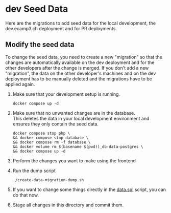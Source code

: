 # dev Seed Data

Here are the migrations to add seed data for the local development,
the dev.ecamp3.ch deployment and for PR deployments.

## Modify the seed data

To change the seed data, you need to create a new "migration" so that
the changes are automatically available on the dev deployment and
for the other developers after the change is merged.
If you don't add a new "migration", the data on the other developer's machines and
on the dev deployment has to be manually deleted and the migrations have to be applied again.

1. Make sure that your development setup is running.

    ```shell
    docker compose up -d
    ```

2. Make sure that no unwanted changes are in the database.   
This deletes the data in your local development environment and ensures they only contain the seed data.

    ```shell
    docker compose stop php \
    && docker compose stop database \
    && docker compose rm -f database \
    && docker volume rm $(basename $(pwd))_db-data-postgres \
    && docker compose up -d
    ```

3. Perform the changes you want to make using the frontend
4. Run the dump script

    ```shell
    ./create-data-migration-dump.sh
    ```

5. If you want to change some things directly in the [data.sql](data.sql) script, you can do that now.
6. Stage all changes in this directory and commit them.
